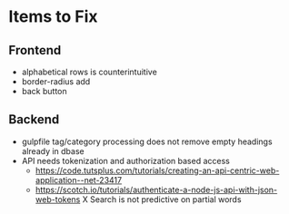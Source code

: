 # Items to Fix

## Frontend

- alphabetical rows is counterintuitive
- border-radius add
- back button

## Backend

- gulpfile tag/category processing does not remove empty headings already in dbase
- API needs tokenization and authorization based access
  - https://code.tutsplus.com/tutorials/creating-an-api-centric-web-application--net-23417
  - https://scotch.io/tutorials/authenticate-a-node-js-api-with-json-web-tokens
X Search is not predictive on partial words
